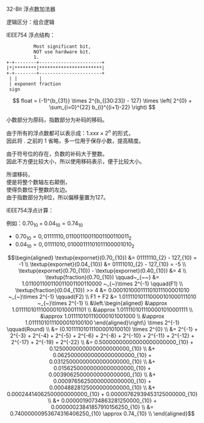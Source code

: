 32-Bit 浮点数加法器

逻辑区分：组合逻辑

IEEE754 浮点结构：

              Most significant bit,     
              NOT use hardware bit.     
              1.                         
    +-+--------+-----------------------+ 
    |*|********|***********************| 
    +-+--------+-----------------------+ 
     | |        |                        
     | exponent fraction                 
     sign                                

$$
float = (-1)^{b_{31}} \times 2^{b_{[30:23]} - 127} \times \left( 2^{0} + \sum_{i=0}^{22} b_{i}^{(i+1)-22} \right)
$$

小数部分为原码，指数部分为补码的移码。

由于所有的浮点数都可以表示成：$`1.xxx \times 2^{n}`$ 的形式， \
因此将 $`.`$ 之前的 $`1`$ 省略，多一位用于保存小数，提高精度。

由于符号位的存在，负数的补码大于整数。 \
因此不方便比较大小，所以使用移码表示，便于比较大小。

所谓移码， \
便是将整个数轴左右颠倒， \
使得负数位于整数的左边。 \
由于指数部分为8位，所以偏移量置为127。

IEEE754浮点计算：

例如：$`0.70_{10} + 0.04_{10} = 0.74_{10}`$
- $`0.70_{10} = 0,01111110,01100110011001100110011_{2}`$
- $`0.04_{10} = 0,01111010,01000111101011100001010_{2}`$ 

```math
\begin{aligned}
                                    \textup{expornet}(0.70_{10}) &= 01111110_{2} - 127_{10} = -1 \\
                                    \textup{expornet}(0.04_{10}) &= 01111010_{2} - 127_{10} = -5 \\
     \textup{expornet}(0.70_{10}) - \textup{expornet}(0.40_{10}) &= 4 \\
                       \textup{fraction}(0.70_{10}) \qquad~_{~~} &= 1.011001100110011001100110000 ~_{~}\times 2^{-1} \qquad(F1) \\
                       \textup{fraction}(0.04_{10}) >> 4         &= 0.000101000111101011100001010 ~_{~}\times 2^{-1} \qquad(F2) \\
                                                         F1 + F2 &= 1.011110101110000101000111010 ~_{~}\times 2^{-1} \\
                                                                 &\left.\begin{aligned}
                                                                      &\approx 1.01111010111000010100011101 \\
                                                                      &\approx 1.0111101011100001010001111  \\
                                                                      &\approx 1.011110101110000101001000   \\
                                                                      &\approx 1.01111010111000010100100    
                                                                  \end{aligned}\right\} \times 2^{-1} \qquad(Round) \\
                                                                 &= (0.10111101011100001010010) \times 2^{0} \\
                                                                 &= 2^{-1} + 2^{-3} + 2^{-4} + 2^{-5} + 2^{-6} + 2^{-8} + 2^{-10} + 2^{-11} + 2^{-12} + 2^{-17} + 2^{-19} + 2^{-22} \\
                                                                 &= 0.50000000000000000000000_{10} + 0.12500000000000000000000_{10} \\
                                                                 &+ 0.06250000000000000000000_{10} + 0.03125000000000000000000_{10} \\
                                                                 &+ 0.01562500000000000000000_{10} + 0.00390625000000000000000_{10} \\
                                                                 &+ 0.00097656250000000000000_{10} + 0.00048828125000000000000_{10} \\
                                                                 &+ 0.00024414062500000000000_{10} + 0.00000762939453125000000_{10} \\
                                                                 &+ 0.00000190734863281250000_{10} + 0.00000023841857910156250_{10} \\
                                                                 &= 0.74000000953674316406250_{10} \approx 0.74_{10} \\
\end{aligned}
```
